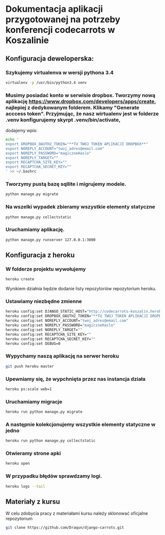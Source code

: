 # Dokumentacja aplikacji przygotowanej na potrzeby konferencji codecarrots w Koszalinie


## Konfiguracja deweloperska:
### Szykujemy virtualenva w wersji pythona 3.4
```bash
virtualenv -p /usr/bin/python3.4 venv
```
### Musimy posiadać konto w serwisie dropbox. Tworzymy nową aplikację https://www.dropbox.com/developers/apps/create, najlepiej z dedykowanym folderem. Klikamy "Generate acccess token". Przyjmując, że nasz wirtualenv jest w folderze .venv konfigurujemy skyrpt .venv/bin/activate,
dodajemy wpis:
```bash
echo '
export DROPBOX_OAUTH2_TOKEN="**TU TWOJ TOKEN APLIKACJI DROPBOX**"
export NOREPLY_ACCOUNT="twoj_adres@email.com"
export NOREPLY_PASSWORD="magiczneHaslo"
export NOREPLY_TARGET=""
export RECAPTCHA_SITE_KEY=""
export RECAPTCHA_SECRET_KEY=""
' >> ~/.bashrc
```
### Tworzymy pustą bazę sqllite i migrujemy modele.
```bash
python manage.py migrate
```
### Na wszelki wypadek zbieramy wszystkie elementy statyczne
```bash
python manage.py collectstatic
```
### Uruchamiamy aplikację.
```bash
python manage.py runserver 127.0.0.1:3000
```
## Konfiguracja z heroku
### W folderze projektu wywołujemy
```bash
heroku create
```
Wynikiem działnia będzie dodanie listy repozytoriów repozytorium heroku.
### Ustawiamy niezbędne zmienne
```bash
heroku config:set DJANGO_STATIC_HOST="http://codecarrots-koszalin.herokuapp.com/"
heroku config:set DROPBOX_OAUTH2_TOKEN="**TU TWOJ TOKEN APLIKACJI DROPBOX**"
heroku config:set NOREPLY_ACCOUNT="twoj_adres@email.com"
heroku config:set NOREPLY_PASSWORD="magiczneHaslo"
heroku config:set NOREPLY_TARGET=""
heroku config:set RECAPTCHA_SITE_KEY=""
heroku config:set RECAPTCHA_SECRET_KEY=""
heroku config:set DEBUG=0
```
### Wypychamy naszą aplikację na serwer heroku
```bash
git push heroku master
```
### Upewniamy się, że wypchnięta przez nas instancja działa
```bash
heroku ps:scale web=1
```
### Uruchamiamy migracje
```bash
heroku run python manage.py migrate
```
### A następnie kolekcjonujemy wszystkie elementy statyczne w jedno
```bash
heroku run python manage.py collectstatic
```
### Otwieramy strone apki
```bash
heroku open
```
### W przypadku błędów sprawdzamy logi.
```bash
heroku logs --tail
```

## Materiały z kursu
W celu zdobycia pracy z materiałami kursu należy sklonować oficjalne repozytorium
```bash
git clone https://github.com/Draqun/django-carrots.git
```
